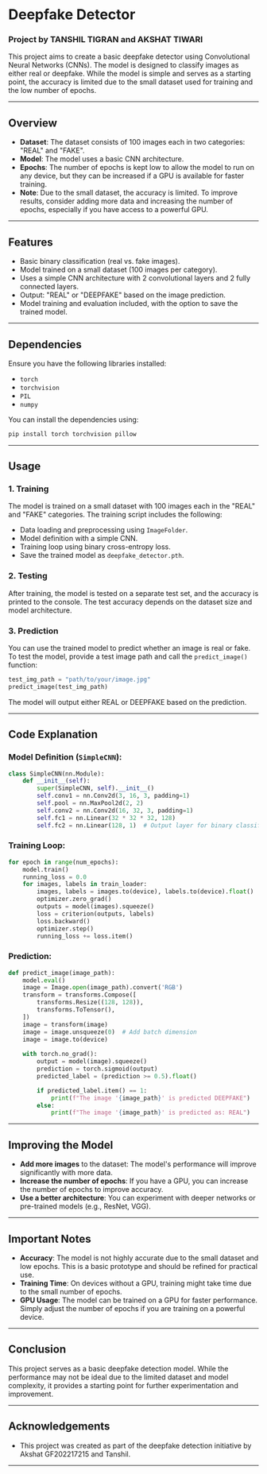 
# Deepfake Detector

### Project by TANSHIL TIGRAN  and AKSHAT TIWARI

This project aims to create a basic deepfake detector using Convolutional Neural Networks (CNNs). The model is designed to classify images as either real or deepfake. While the model is simple and serves as a starting point, the accuracy is limited due to the small dataset used for training and the low number of epochs.

---

## Overview
- **Dataset**: The dataset consists of 100 images each in two categories: "REAL" and "FAKE".
- **Model**: The model uses a basic CNN architecture.
- **Epochs**: The number of epochs is kept low to allow the model to run on any device, but they can be increased if a GPU is available for faster training.
- **Note**: Due to the small dataset, the accuracy is limited. To improve results, consider adding more data and increasing the number of epochs, especially if you have access to a powerful GPU.

---

## Features
- Basic binary classification (real vs. fake images).
- Model trained on a small dataset (100 images per category).
- Uses a simple CNN architecture with 2 convolutional layers and 2 fully connected layers.
- Output: "REAL" or "DEEPFAKE" based on the image prediction.
- Model training and evaluation included, with the option to save the trained model.

---

## Dependencies
Ensure you have the following libraries installed:
- `torch`
- `torchvision`
- `PIL`
- `numpy`

You can install the dependencies using:

```bash
pip install torch torchvision pillow
```

---

## Usage

### 1. Training
The model is trained on a small dataset with 100 images each in the "REAL" and "FAKE" categories. The training script includes the following:
- Data loading and preprocessing using `ImageFolder`.
- Model definition with a simple CNN.
- Training loop using binary cross-entropy loss.
- Save the trained model as `deepfake_detector.pth`.

### 2. Testing
After training, the model is tested on a separate test set, and the accuracy is printed to the console. The test accuracy depends on the dataset size and model architecture.

### 3. Prediction
You can use the trained model to predict whether an image is real or fake. To test the model, provide a test image path and call the `predict_image()` function:

```python
test_img_path = "path/to/your/image.jpg"
predict_image(test_img_path)
```

The model will output either REAL or DEEPFAKE based on the prediction.

---

## Code Explanation

### Model Definition (`SimpleCNN`):

```python
class SimpleCNN(nn.Module):
    def __init__(self):
        super(SimpleCNN, self).__init__()
        self.conv1 = nn.Conv2d(3, 16, 3, padding=1)
        self.pool = nn.MaxPool2d(2, 2)
        self.conv2 = nn.Conv2d(16, 32, 3, padding=1)
        self.fc1 = nn.Linear(32 * 32 * 32, 128)
        self.fc2 = nn.Linear(128, 1)  # Output layer for binary classification
```

### Training Loop:

```python
for epoch in range(num_epochs):
    model.train()
    running_loss = 0.0
    for images, labels in train_loader:
        images, labels = images.to(device), labels.to(device).float()
        optimizer.zero_grad()
        outputs = model(images).squeeze()
        loss = criterion(outputs, labels)
        loss.backward()
        optimizer.step()
        running_loss += loss.item()
```

### Prediction:

```python
def predict_image(image_path):
    model.eval()
    image = Image.open(image_path).convert('RGB')
    transform = transforms.Compose([
        transforms.Resize((128, 128)),
        transforms.ToTensor(),
    ])
    image = transform(image)
    image = image.unsqueeze(0)  # Add batch dimension
    image = image.to(device)
    
    with torch.no_grad():
        output = model(image).squeeze()
        prediction = torch.sigmoid(output)
        predicted_label = (prediction >= 0.5).float()

        if predicted_label.item() == 1:
            print(f"The image '{image_path}' is predicted DEEPFAKE")
        else:
            print(f"The image '{image_path}' is predicted as: REAL")
```

---

## Improving the Model
- **Add more images** to the dataset: The model's performance will improve significantly with more data.
- **Increase the number of epochs**: If you have a GPU, you can increase the number of epochs to improve accuracy.
- **Use a better architecture**: You can experiment with deeper networks or pre-trained models (e.g., ResNet, VGG).

---

## Important Notes
- **Accuracy**: The model is not highly accurate due to the small dataset and low epochs. This is a basic prototype and should be refined for practical use.
- **Training Time**: On devices without a GPU, training might take time due to the small number of epochs.
- **GPU Usage**: The model can be trained on a GPU for faster performance. Simply adjust the number of epochs if you are training on a powerful device.

---

## Conclusion
This project serves as a basic deepfake detection model. While the performance may not be ideal due to the limited dataset and model complexity, it provides a starting point for further experimentation and improvement.

---

## Acknowledgements
- This project was created as part of the deepfake detection initiative by Akshat GF202217215 and Tanshil.

---
